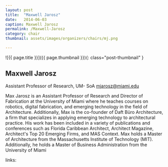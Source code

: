 ```yaml
---
layout: post
title:  "Maxwell Jarosz"
date:   2014-06-03
caption: Maxwell Jarosz
permalink: /Maxwell-Jarosz 
category: chair
thumbnail: assets/images/organizers/chairs/mj.png

---
```

![{{ page.title }}]({{ page.thumbnail }}){: class="post-thumbnail" }

## Maxwell Jarosz 

Assistant Professor of Research, UM- SoA 
mjarosz@miami.edu 

Max Jarosz is an Assistant Professor of Research and Director of Fabrication at the University of Miami where he teaches courses on robotics, digital fabrication, and emerging technology in the field of Architecture. Additionally, Max is the co-founder of Daft Büro Architecture, a firm that specializes in applying emerging technology to architectural practice. His work has been included in a variety of publications and conferences such as Florida Caribbean Architect, Architect Magazine, Architect's Top 20 Emerging Firms, and MAS Context. Max holds a Master of Architecture from the Massachusetts Institute of Technology (MIT). Additionally, he holds a Master of Business Administration from the University of Miami


links:
